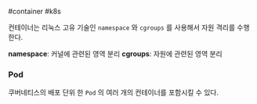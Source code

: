 #container #k8s

컨테이너는 리눅스 고유 기술인 `namespace` 와 `cgroups` 를 사용해서 자원 격리를 수행한다.

**namespace**: 커널에 관련된 영역 분리
**cgroups**: 자원에 관련된 영역 분리

### Pod
쿠버네티스의 배포 단위
한 `Pod` 의 여러 개의 컨테이너를 포함시킬 수 있다.
